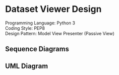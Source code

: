 # Dataset Viewer Design

Programming Language: Python 3  
Coding Style: PEP8  
Design Pattern: Model View Presenter (Passive View)  
## Sequence Diagrams
## UML Diagram
